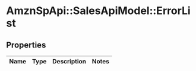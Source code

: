 # AmznSpApi::SalesApiModel::ErrorList

## Properties
Name | Type | Description | Notes
------------ | ------------- | ------------- | -------------

